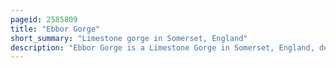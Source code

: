 ```yaml
---
pageid: 2585809
title: "Ebbor Gorge"
short_summary: "Limestone gorge in Somerset, England"
description: "Ebbor Gorge is a Limestone Gorge in Somerset, England, designated and notified in 1952 as a 63. 5-hectare biological Site of Special Scientific Interest in the Mendip Hills. It was donated in 1967 to the national Trust and is now administered as a national Nature Reserve by natural England."
---
```

